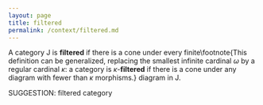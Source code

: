 ```yaml
---
layout: page
title: filtered
permalink: /context/filtered.md
---
```

 A category $\mathsf{J}$ is **filtered** if there is a cone under every finite\footnote{This definition can be generalized, replacing the smallest infinite cardinal $\omega$ by a regular cardinal $\kappa$: a category is $\kappa$-**filtered** if there is a cone under any diagram with fewer than $\kappa$ morphisms.} diagram in $\mathsf{J}$.


SUGGESTION: filtered category